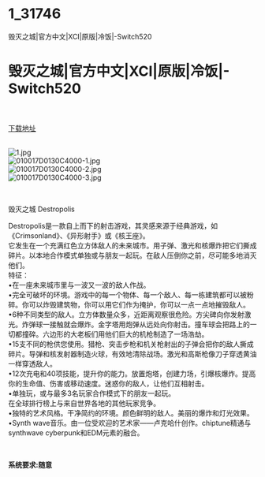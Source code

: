 # 1_31746
毁灭之城|官方中文|XCI|原版|冷饭|-Switch520
# 毁灭之城|官方中文|XCI|原版|冷饭|-Switch520
 <br/></br>
[下载地址](https://www.switch520.cc/article/31746 "下载地址")
<br/></br>

<p><img title="1.jpg" src="https://www.switch520.cc/muke_img/2022_05_25_dc56e82105e8b.jpg" alt="1.jpg"><br>
<img title="010017D0130C4000-1.jpg" src="https://www.switch520.cc/muke_img/2022_05_25_d9dcf695bbc76.jpg" alt="010017D0130C4000-1.jpg"><br>
<img title="010017D0130C4000-2.jpg" src="https://www.switch520.cc/muke_img/2022_05_25_6efab001beff0.jpg" alt="010017D0130C4000-2.jpg"><br>
<img title="010017D0130C4000-3.jpg" src="https://www.switch520.cc/muke_img/2022_05_25_c630e9ca20e19.jpg" alt="010017D0130C4000-3.jpg"></p>
<p>&nbsp;</p>
<p>毁灭之城 Destropolis</p>
<p>Destropolis是一款自上而下的射击游戏，其灵感来源于经典游戏，如《Crimsonland》、《异形射手》或《核王座》。<br>
它发生在一个充满红色立方体敌人的未来城市。用子弹、激光和核爆炸把它们撕成碎片。以本地合作模式单独或与朋友一起玩。在敌人压倒你之前，尽可能多地消灭他们。<br>
特征：<br>
•在一座未来城市里与一波又一波的敌人作战。<br>
•完全可破坏的环境。游戏中的每一个物体、每一个敌人、每一栋建筑都可以被粉碎。你可以炸毁建筑物，你可以用它们作为掩护，你可以一点一点地摧毁敌人。<br>
•6种不同类型的敌人。立方体数量众多，近距离观察很危险。方尖碑向你发射激光。炸弹球一接触就会爆炸。金字塔用炮弹从远处向你射击。撞车球会把路上的一切都撞碎。六边形的大老板们用他们巨大的机枪制造了一场浩劫。<br>
•15支不同的枪供您使用。猎枪、突击步枪和机关枪射出的子弹会把你的敌人撕成碎片。导弹和核发射器制造火球，有效地清除战场。激光和高斯枪像刀子穿透黄油一样穿透敌人。<br>
•12次充电和40项技能，提升你的能力。放置炮塔，创建力场，引爆核爆炸。提高你的生命值、伤害或移动速度。迷惑你的敌人，让他们互相射击。<br>
•单独玩，或与最多3名玩家合作模式下的朋友一起玩。<br>
在全球排行榜上与来自世界各地的其他玩家竞争。<br>
•独特的艺术风格。干净简约的环境。颜色鲜明的敌人。美丽的爆炸和灯光效果。<br>
•Synth wave音乐。由一位受欢迎的艺术家——卢克哈什创作。chiptune精通与synthwave cyberpunk和EDM元素的融合。</p>
<p>&nbsp;</p>
<p><strong>系统要求:随意</strong></p>




